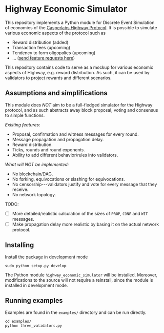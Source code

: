 # Highway Economic Simulator

This repository implements a Python module for Discrete Event Simulation of
economics of the
[Casperlabs Highway Protocol](https://github.com/casperLabs/highway). It is
possible to simulate various economic aspects of the protocol such as

- Reward distribution (added)
- Transaction fees (upcoming)
- Tendency to form oligopolies (upcoming)
- ... ([send feature requests here](mailto:onur@casperlabs.io))

This repository contains code to serve as a mockup for various economic aspects
of Highway, e.g. reward distribution. As such, it can be used by validators to
project rewards and different scenarios.

## Assumptions and simplifications

This module does *NOT* aim to be a full-fledged simulator for the Highway
protocol, and as such abstracts away block proposal, voting and consensus to
simple functions.

*Existing features:*

- Proposal, confirmation and witness messages for every round.
- Message propagation and propagation delay.
- Reward distribution.
- Ticks, rounds and round exponents.
- Ability to add different behavior/rules into validators.

*What will NOT be implemented:*

- No blockchain/DAG.
- No forking, equivocations or slashing for equivocations.
- No censorship---validators justify and vote for every message that they receive.
- No network topology.

TODO:

- [ ] More detailed/realistic calculation of the sizes of `PROP`, `CONF` and `WIT` messages.
- [ ] Make propagation delay more realistic by basing it on the actual network protocol.

## Installing

Install the package in development mode

```
sudo python setup.py develop
```

The Python module `highway_economic_simulator` will be installed. Moreover,
modifications to the source will not require a reinstall, since the module is
installed in development mode.

## Running examples

Examples are found in the `examples/` directory and can be run directly.

```
cd examples/
python three_validators.py
```
